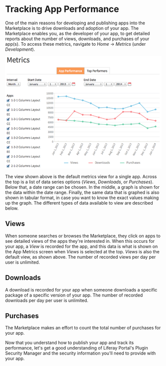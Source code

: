 # Tracking App Performance

One of the main reasons for developing and publishing apps into the Marketplace
is to drive downloads and adoption of your app. The Marketplace enables you, as
the developer of your app, to get detailed reports about the number of views,
downloads, and purchases of your app(s). To access these metrics, navigate
to *Home* &rarr; *Metrics* (under *Development*). 

![Figure 14.10: The App Performance view in Marketplace lets you see how many times your apps has been viewed, downloaded, and purchased over a time interval.](../../images/marketplace-app-metrics-over-time.png) 

The view shown above is the default metrics view for a single app. Across the
top is a list of data series options (*Views*, *Downloads*, or *Purchases*).
Below that, a date range can be chosen. In the middle, a graph is shown for the
data within the date range. Finally, the same data that is graphed is also shown
in tabular format, in case you want to know the exact values making up the
graph. The different types of data available to view are described below.

## Views

When someone searches or browses the Marketplace, they click on apps to see
detailed views of the apps they're interested in. When this occurs for your app,
a *View* is recorded for the app, and this data is what is shown on the App
Metrics screen when *Views* is selected at the top. *Views* is also the default
view, as shown above. The number of recorded views per day per user is
unlimited.

## Downloads

A download is recorded for your app when someone downloads a specific package of
a specific version of your app. The number of recorded downloads per day per
user is unlimited.

## Purchases

The Marketplace makes an effort to count the total number of purchases for your
app. 

Now that you understand how to publish your app and track its performance, let's
get a good understanding of Liferay Portal's Plugin Security Manager and the
security information you'll need to provide with your app. 

